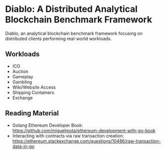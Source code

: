 # Diablo: A Distributed Analytical Blockchain Benchmark Framework

Diablo, an analytical blockchain benchmark framework focusing on distributed
clients performing real-world workloads.


## Workloads

* ICO
* Auction
* Gameplay
* Gambling
* Wiki/Website Access
* Shipping Containers
* Exchange


## Reading Material

* Golang Ethereum Developer Book: https://github.com/miguelmota/ethereum-development-with-go-book
* Interacting with contracts via raw transaction creation: https://ethereum.stackexchange.com/questions/10486/raw-transaction-data-in-go

